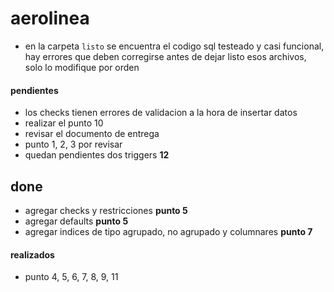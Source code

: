 # aerolinea

- en la carpeta `listo` se encuentra el codigo sql testeado y casi funcional, hay errores que deben corregirse antes de dejar listo esos archivos, solo lo modifique por orden

#### pendientes

- los checks tienen errores de validacion a la hora de insertar datos
- realizar el punto 10
- revisar el documento de entrega
- punto 1, 2, 3 por revisar
- quedan pendientes dos triggers **12**


## done 

- agregar checks y restricciones **punto 5**
- agregar defaults **punto 5**
- agregar indices de tipo agrupado, no agrupado y columnares **punto 7**


#### realizados

- punto 4, 5, 6, 7, 8, 9, 11


